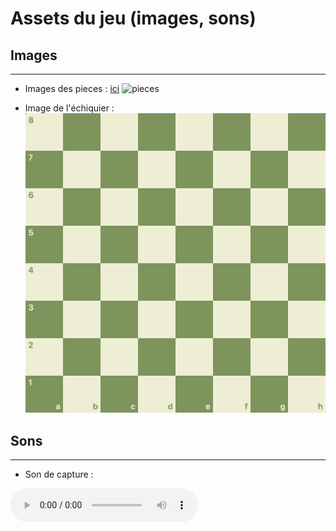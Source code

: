 Assets du jeu (images, sons)
===

## Images 

---
* Images des pieces : [ici](https://commons.wikimedia.org/wiki/Category:SVG_chess_pieces)
![pieces](https://upload.wikimedia.org/wikipedia/commons/thumb/b/b2/Chess_Pieces_Sprite.svg/1920px-Chess_Pieces_Sprite.svg.png)

* Image de l'échiquier :
![echiquier](images/echiquier.png)

## Sons

---
* Son de capture :  
<audio controls="controls">
  <source type="audio/mp3" src="sons/capture.mp3"></source>
  <p>Your browser does not support the audio element.</p>
</audio>